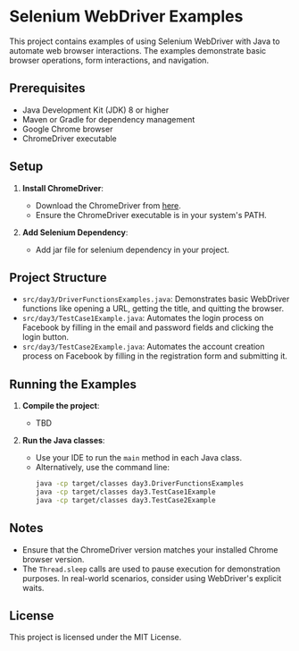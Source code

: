 # Selenium WebDriver Examples

This project contains examples of using Selenium WebDriver with Java to automate web browser interactions. The examples demonstrate basic browser operations, form interactions, and navigation.

## Prerequisites

- Java Development Kit (JDK) 8 or higher
- Maven or Gradle for dependency management
- Google Chrome browser
- ChromeDriver executable

## Setup

1. **Install ChromeDriver**:
    - Download the ChromeDriver from [here](https://sites.google.com/a/chromium.org/chromedriver/downloads).
    - Ensure the ChromeDriver executable is in your system's PATH.

2. **Add Selenium Dependency**:
    - Add jar file for selenium dependency in your project.

## Project Structure

- `src/day3/DriverFunctionsExamples.java`: Demonstrates basic WebDriver functions like opening a URL, getting the title, and quitting the browser.
- `src/day3/TestCase1Example.java`: Automates the login process on Facebook by filling in the email and password fields and clicking the login button.
- `src/day3/TestCase2Example.java`: Automates the account creation process on Facebook by filling in the registration form and submitting it.

## Running the Examples

1. **Compile the project**:
    - TBD

2. **Run the Java classes**:
    - Use your IDE to run the `main` method in each Java class.
    - Alternatively, use the command line:
      ```sh
      java -cp target/classes day3.DriverFunctionsExamples
      java -cp target/classes day3.TestCase1Example
      java -cp target/classes day3.TestCase2Example
      ```

## Notes

- Ensure that the ChromeDriver version matches your installed Chrome browser version.
- The `Thread.sleep` calls are used to pause execution for demonstration purposes. In real-world scenarios, consider using WebDriver's explicit waits.

## License

This project is licensed under the MIT License.


